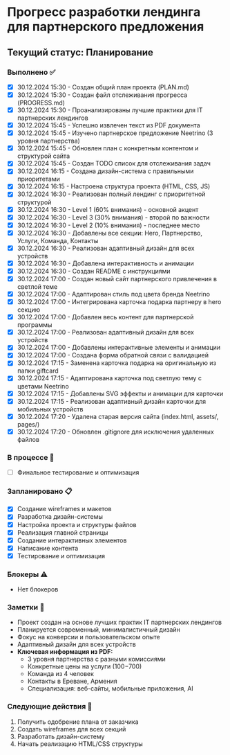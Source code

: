 # Прогресс разработки лендинга для партнерского предложения

## Текущий статус: Планирование

### Выполнено ✅
- [x] 30.12.2024 15:30 - Создан общий план проекта (PLAN.md)
- [x] 30.12.2024 15:30 - Создан файл отслеживания прогресса (PROGRESS.md)
- [x] 30.12.2024 15:30 - Проанализированы лучшие практики для IT партнерских лендингов
- [x] 30.12.2024 15:45 - Успешно извлечен текст из PDF документа
- [x] 30.12.2024 15:45 - Изучено партнерское предложение Neetrino (3 уровня партнерства)
- [x] 30.12.2024 15:45 - Обновлен план с конкретным контентом и структурой сайта
- [x] 30.12.2024 15:45 - Создан TODO список для отслеживания задач
- [x] 30.12.2024 16:15 - Создана дизайн-система с правильными приоритетами
- [x] 30.12.2024 16:15 - Настроена структура проекта (HTML, CSS, JS)
- [x] 30.12.2024 16:30 - Реализован полный лендинг с приоритетной структурой
- [x] 30.12.2024 16:30 - Level 1 (60% внимания) - основной акцент
- [x] 30.12.2024 16:30 - Level 3 (30% внимания) - второй по важности
- [x] 30.12.2024 16:30 - Level 2 (10% внимания) - последнее место
- [x] 30.12.2024 16:30 - Добавлены все секции: Hero, Партнерство, Услуги, Команда, Контакты
- [x] 30.12.2024 16:30 - Реализован адаптивный дизайн для всех устройств
- [x] 30.12.2024 16:30 - Добавлена интерактивность и анимации
- [x] 30.12.2024 16:30 - Создан README с инструкциями
- [x] 30.12.2024 17:00 - Создан новый сайт партнерского привлечения в светлой теме
- [x] 30.12.2024 17:00 - Адаптирован стиль под цвета бренда Neetrino
- [x] 30.12.2024 17:00 - Интегрирована карточка подарка партнеру в hero секцию
- [x] 30.12.2024 17:00 - Добавлен весь контент для партнерской программы
- [x] 30.12.2024 17:00 - Реализован адаптивный дизайн для всех устройств
- [x] 30.12.2024 17:00 - Добавлены интерактивные элементы и анимации
- [x] 30.12.2024 17:00 - Создана форма обратной связи с валидацией
- [x] 30.12.2024 17:15 - Заменена карточка подарка на оригинальную из папки giftcard
- [x] 30.12.2024 17:15 - Адаптирована карточка под светлую тему с цветами Neetrino
- [x] 30.12.2024 17:15 - Добавлены SVG эффекты и анимации для карточки
- [x] 30.12.2024 17:15 - Реализован адаптивный дизайн карточки для мобильных устройств
- [x] 30.12.2024 17:20 - Удалена старая версия сайта (index.html, assets/, pages/)
- [x] 30.12.2024 17:20 - Обновлен .gitignore для исключения удаленных файлов

### В процессе 🔄
- [ ] Финальное тестирование и оптимизация

### Запланировано 📋
- [x] Создание wireframes и макетов
- [x] Разработка дизайн-системы
- [x] Настройка проекта и структуры файлов
- [x] Реализация главной страницы
- [x] Создание интерактивных элементов
- [x] Написание контента
- [x] Тестирование и оптимизация

### Блокеры ⚠️
- Нет блокеров

### Заметки 📝
- Проект создан на основе лучших практик IT партнерских лендингов
- Планируется современный, минималистичный дизайн
- Фокус на конверсии и пользовательском опыте
- Адаптивный дизайн для всех устройств
- **Ключевая информация из PDF:**
  - 3 уровня партнерства с разными комиссиями
  - Конкретные цены на услуги ($100-$700)
  - Команда из 4 человек
  - Контакты в Ереване, Армения
  - Специализация: веб-сайты, мобильные приложения, AI

### Следующие действия 🎯
1. Получить одобрение плана от заказчика
2. Создать wireframes для всех секций
3. Разработать дизайн-систему
4. Начать реализацию HTML/CSS структуры
